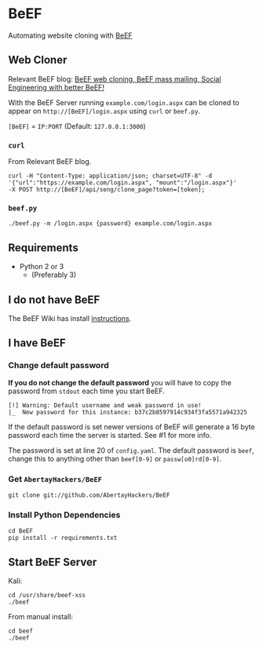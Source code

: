 # BeEF
Automating website cloning with [BeEF](http://beefproject.com/)  

## Web Cloner

Relevant BeEF blog: [BeEF web cloning, BeEF mass mailing, Social Engineering with better BeEF!](http://blog.beefproject.com/2012/09/beef-web-cloning-beef-mass-mailing.html)

With the BeEF Server running `example.com/login.aspx` can be cloned to appear on `http://[BeEF]/login.aspx` using `curl` or `beef.py`.

`[BeEF]` = `IP:PORT` (Default: `127.0.0.1:3000`)


### `curl`

From Relevant BeEF blog.
```
curl -H "Content-Type: application/json; charset=UTF-8" -d
'{"url":"https://example.com/login.aspx", "mount":"/login.aspx"}'
-X POST http://[BeEF]/api/seng/clone_page?token=[token];
```


### `beef.py`

```
./beef.py -m /login.aspx {password} example.com/login.aspx 
```
## Requirements
- Python 2 or 3 
  - (Preferably 3)

## I do not have BeEF

The BeEF Wiki has install [instructions](https://github.com/beefproject/beef/wiki/Installation).

## I have BeEF

### Change default password

**If you do not change the default password** you will have to copy the password from `stdout` each time you start BeEF.

```
[!] Warning: Default username and weak password in use!
|_  New password for this instance: b37c2b8597914c934f3fa5571a942325
```

If the default password is set newer versions of BeEF will generate a 16 byte password each time the server is started. See #1 for more info. 


The password is set at line 20 of `config.yaml`. The default password is `beef`, change this to anything other than `beef[0-9]` or `passw[o0]rd[0-9]`.

### Get `AbertayHackers/BeEF`

```
git clone git://github.com/AbertayHackers/BeEF
```

### Install Python Dependencies

```
cd BeEF
pip install -r requirements.txt
```

## Start BeEF Server

Kali:
```
cd /usr/share/beef-xss 
./beef 
```

From manual install: 
```
cd beef
./beef
```
